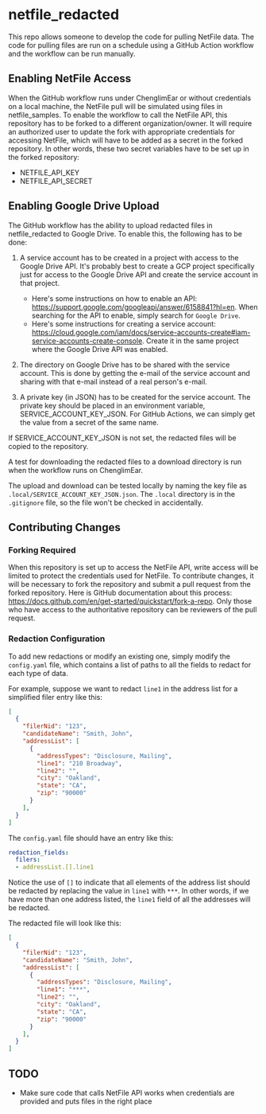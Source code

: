# netfile_redacted

This repo allows someone to develop the code for pulling NetFile data.  The code for pulling files are run on a schedule using a GitHub Action workflow and the workflow can be run manually. 

## Enabling NetFile Access

When the GitHub workflow runs under ChenglimEar or without credentials on a local machine, the NetFile pull will be simulated using files in netfile_samples.  To enable the workflow to call the NetFile API, this repository has to be forked to a different organization/owner.  It will require an authorized user to update the fork with appropriate credentials for accessing NetFile, which will have to be added as a secret in the forked repository.  In other words, these two secret variables have to be set up in the forked repository:

* NETFILE_API_KEY
* NETFILE_API_SECRET

## Enabling Google Drive Upload

The GitHub workflow has the ability to upload redacted files in netfile_redacted to Google Drive.  To enable this, the following has to be done:

1. A service account has to be created in a project with access to the Google Drive API.  It's probably best to create a GCP project specifically just for access to the Google Drive API and create the service account in that project.  
   - Here's some instructions on how to enable an API: https://support.google.com/googleapi/answer/6158841?hl=en.  When searching for the API to enable, simply search for `Google Drive`.
   - Here's some instructions for creating a service account: https://cloud.google.com/iam/docs/service-accounts-create#iam-service-accounts-create-console.  Create it in the same project where the Google Drive API was enabled.

2. The directory on Google Drive has to be shared with the service account.  This is done by getting the e-mail of the service account and sharing with that e-mail instead of a real person's e-mail.

3. A private key (in JSON) has to be created for the service account.  The private key should be placed in an environment variable, SERVICE_ACCOUNT_KEY_JSON.  For GitHub Actions, we can simply get the value from a secret of the same name.

If SERVICE_ACCOUNT_KEY_JSON is not set, the redacted files will be copied to the repository.

A test for downloading the redacted files to a download directory is run when the workflow runs on ChenglimEar.

The upload and download can be tested locally by naming the key file as `.local/SERVICE_ACCOUNT_KEY_JSON.json`.  The `.local` directory is in the `.gitignore` file, so the file won't be checked in accidentally.

## Contributing Changes

### Forking Required

When this repository is set up to access the NetFile API, write access will be limited to protect the credentials used for NetFile.  To contribute changes, it will be necessary to fork the repository and submit a pull request from the forked repository.  Here is GitHub documentation about this process: https://docs.github.com/en/get-started/quickstart/fork-a-repo.  Only those who have access to the authoritative repository can be reviewers of the pull request.

### Redaction Configuration

To add new redactions or modify an existing one, simply modify the `config.yaml` file, which contains a list of paths to all the fields to redact for each type of data.

For example, suppose we want to redact `line1` in the address list for a simplified filer entry like this:

```json
[
  {
    "filerNid": "123",
    "candidateName": "Smith, John",
    "addressList": [
      {
        "addressTypes": "Disclosure, Mailing",
        "line1": "210 Broadway",
        "line2": "",
        "city": "Oakland",
        "state": "CA",
        "zip": "90000"
      }
    ],
  }
]
```

The `config.yaml` file should have an entry like this:

```yaml
redaction_fields:
  filers:
  - addressList.[].line1
```

Notice the use of `[]` to indicate that all elements of the address list should be redacted by replacing the value in `line1` with `***`.  In other words, if we have more than one address listed, the `line1` field of all the addresses will be redacted.

The redacted file will look like this:

```json
[
  {
    "filerNid": "123",
    "candidateName": "Smith, John",
    "addressList": [
      {
        "addressTypes": "Disclosure, Mailing",
        "line1": "***",
        "line2": "",
        "city": "Oakland",
        "state": "CA",
        "zip": "90000"
      }
    ],
  }
]
```


## TODO

* Make sure code that calls NetFile API works when credentials are provided and puts files in the right place
